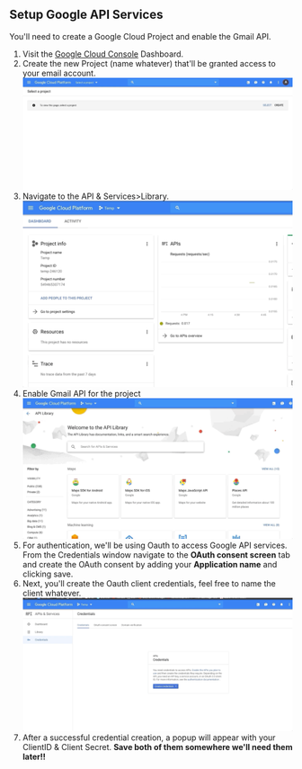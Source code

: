 ## Setup Google API Services
You'll need to create a Google Cloud Project and enable the Gmail API.

1. Visit the [Google Cloud Console](https://console.cloud.google.com/) Dashboard.
2. Create the new Project (name whatever) that'll be granted access to your email account.
   ![Create Project](./assets/create_project.gif)
3. Navigate to the API & Services>Library.
    ![Api&Service](./assets/search_service.gif)
4. Enable Gmail API for the project
   ![Enable GMail](./assets/enable_gmail_api.gif)
5. For authentication, we'll be using Oauth to access Google API services. From the Credentials window navigate to the **OAuth consent screen** tab and create the OAuth consent by adding your **Application name** and clicking save. 
6. Next, you'll create the Oauth client credentials, feel free to name the client whatever. 
   ![Create Credentials](./assets/create_creds.gif)
7. After a successful credential creation, a popup will appear with your ClientID & Client Secret. **Save both of them  somewhere we'll need them later!!**
